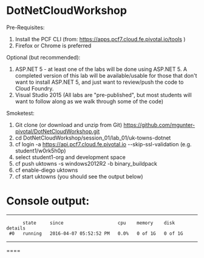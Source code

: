 # DotNetCloudWorkshop

Pre-Requisites:

1. Install the PCF CLI (from: https://apps.pcf7.cloud.fe.pivotal.io/tools )
2. Firefox or Chrome is preferred

Optional (but recommended):

 1.  ASP.NET 5 - at least one of the labs will be done using ASP.NET 5.  A completed version of this lab will be available/usable for those that don't want to install ASP.NET 5, and just want to review/push the code to Cloud Foundry.
 2.  Visual Studio 2015 (All labs are "pre-published", but most students will want to follow along as we walk through some of the code)

Smoketest:

1. Git clone (or download and unzip from Git) https://github.com/mgunter-pivotal/DotNetCloudWorkshop.git 
2. cd DotNetCloudWorkshop/session_01/lab_01/uk-towns-dotnet
3. cf login -a https://api.pcf7.cloud.fe.pivotal.io --skip-ssl-validation (e.g. student1/w0rk5h0p)
4. select student1-org and development space
4. cf push uktowns -s windows2012R2 -b binary_buildpack 
5. cf enable-diego uktowns
6. cf start uktowns (you should see the output below)

Console output:
====
----
          state     since                    cpu    memory    disk      details
     #0   running   2016-04-07 05:52:52 PM   0.0%   0 of 1G   0 of 1G
----
====

